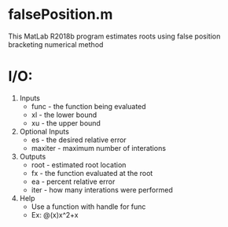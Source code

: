 # falsePosition.m
This MatLab R2018b program estimates roots using false position bracketing 
numerical method

# I/O:
1. Inputs
   * func - the function being evaluated
   * xl - the lower bound
   * xu - the upper bound
2. Optional Inputs
   * es - the desired relative error
   * maxiter - maximum number of interations
3. Outputs
   * root - estimated root location
   * fx - the function evaluated at the root
   * ea - percent relative error
   * iter - how many interations were performed
4. Help
   * Use a function with handle for func
   * Ex: @(x)x^2+x

